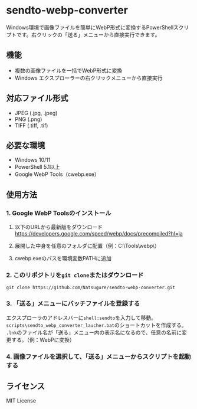 # sendto-webp-converter
Windows環境で画像ファイルを簡単にWebP形式に変換するPowerShellスクリプトです。右クリックの「送る」メニューから直接実行できます。

## 機能
- 複数の画像ファイルを一括でWebP形式に変換
- Windows エクスプローラーの右クリックメニューから直接実行

## 対応ファイル形式
- JPEG (.jpg, .jpeg)
- PNG (.png)
- TIFF (.tiff, .tif)

## 必要な環境
- Windows 10/11
- PowerShell 5.1以上
- Google WebP Tools（cwebp.exe）

## 使用方法
### 1. Google WebP Toolsのインストール
1. 以下のURLから最新版をダウンロード
https://developers.google.com/speed/webp/docs/precompiled?hl=ja

2. 展開した中身を任意のフォルダに配置（例：C:\Tools\webp\）
3. cwebp.exeのパスを環境変数PATHに追加

### 2. このリポジトリを`git clone`またはダウンロード

```
git clone https://github.com/Natsugure/sendto-webp-converter.git
```

### 3. 「送る」メニューにバッチファイルを登録する
エクスプローラのアドレスバーに`shell:sendto`を入力して移動。
`scripts\sendto_webp_converter_laucher.bat`のショートカットを作成する。
`.lnk`のファイル名が「送る」メニュー内の表示名になるので、任意の名前に変更する。（例：WebPに変換）

### 4. 画像ファイルを選択して、「送る」メニューからスクリプトを起動する

## ライセンス
MIT License

